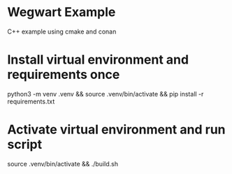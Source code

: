 # Wegwart Example

C++ example using cmake and conan

# Install virtual environment and requirements once
python3 -m venv .venv && source .venv/bin/activate && pip install -r requirements.txt

# Activate virtual environment and run script 
source .venv/bin/activate && ./build.sh

